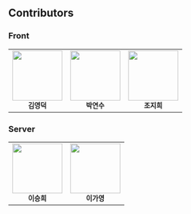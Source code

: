 
## Contributors 

### Front
<table>
  <tr>
    <td align="center"><img src="https://avatars.githubusercontent.com/u/46455370?v=4" width="100px;" alt=""/><br /><sub><b>김영덕</b></sub><br /></td>
    <td align="center"><img src="https://avatars.githubusercontent.com/u/70528332?v=4" width="100px;" alt=""/><br /><sub><b>박연수</b></sub><br /></td>
    <td align="center"><img src="https://avatars.githubusercontent.com/u/68063103?v=4" width="100px;" alt=""/><br /><sub><b>조지희</b></sub><br /></td>
    </tr>
</table>


### Server

<table>
  <tr>
    <td align="center"><img src="https://avatars.githubusercontent.com/u/87055720?v=4" width="100px;" alt=""/><br /><sub><b>이승희</b></sub><br /></td>
    <td align="center"><img src="https://avatars.githubusercontent.com/u/68856259?v=4" width="100px;" alt=""/><br /><sub><b>이가영</b></sub><br /></td>
    </tr>
</table>
